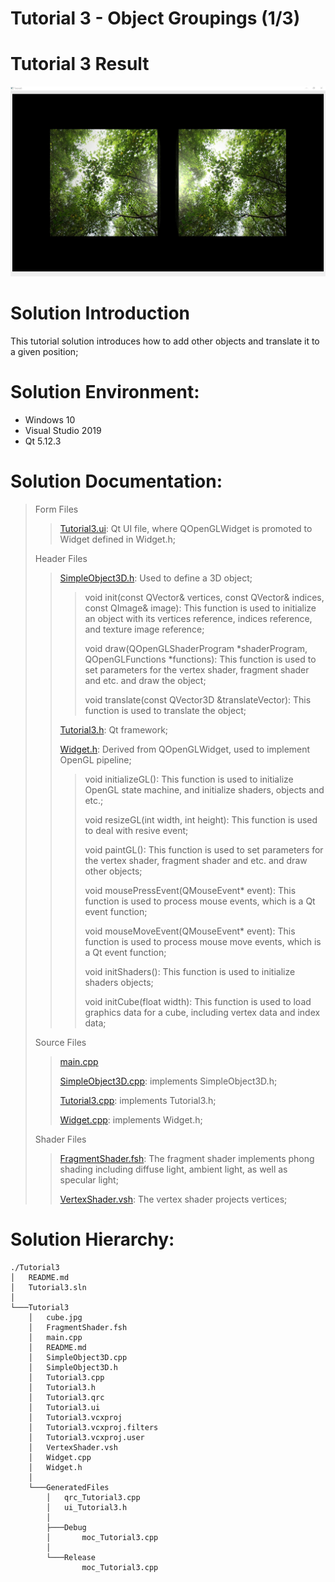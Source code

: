 Tutorial 3 - Object Groupings (1/3)
=============================

# Tutorial 3 Result
![Tutorial 3](https://github.com/jingyangcarl/Resources/blob/master/QtOpenGLTutorials/Tutorial3/result.jpg)

# Solution Introduction
This tutorial solution introduces how to add other objects and translate it to a given position;

# Solution Environment:
* Windows 10
* Visual Studio 2019
* Qt 5.12.3

# Solution Documentation:
> Form Files
>> [Tutorial3.ui](https://github.com/jingyangcarl/QtOpenGLTutorials/blob/master/Code/Tutorial3/Tutorial3/Tutorial3.ui): Qt UI file, where QOpenGLWidget is promoted to Widget defined in Widget.h;
>
> Header Files
>> [SimpleObject3D.h](https://github.com/jingyangcarl/QtOpenGLTutorials/blob/master/Code/Tutorial3/Tutorial3/SimpleObject3D.h): Used to define a 3D object;
>>
>>> void init(const QVector<Vertex>& vertices, const QVector<GLuint>& indices, const QImage& image): This function is used to initialize an object with its vertices reference, indices reference, and texture image reference;
>>>
>>> void draw(QOpenGLShaderProgram *shaderProgram, QOpenGLFunctions *functions): This function is used to set parameters for the vertex shader, fragment shader and etc. and draw the object;
>>>
>>> void translate(const QVector3D &translateVector): This function is used to translate the object;
>>
>> [Tutorial3.h](https://github.com/jingyangcarl/QtOpenGLTutorials/blob/master/Code/Tutorial3/Tutorial3/Tutorial3.h): Qt framework;
>>
>> [Widget.h](https://github.com/jingyangcarl/QtOpenGLTutorials/blob/master/Code/Tutorial3/Tutorial3/Widget.h): Derived from QOpenGLWidget, used to implement OpenGL pipeline;
>>
>>> void initializeGL(): This function is used to initialize OpenGL state machine, and initialize shaders, objects and etc.;
>>> 
>>> void resizeGL(int width, int height): This function is used to deal with resive event;
>>>
>>> void paintGL(): This function is used to set parameters for the vertex shader, fragment shader and etc. and draw other objects;
>>>
>>> void mousePressEvent(QMouseEvent* event): This function is used to process mouse events, which is a Qt event function;
>>>
>>> void mouseMoveEvent(QMouseEvent* event): This function is used to process mouse move events, which is a Qt event function;
>>>
>>> void initShaders(): This function is used to initialize shaders objects;
>>> 
>>> void initCube(float width): This function is used to load graphics data for a cube, including vertex data and index data;
>>
>
> Source Files
>> [main.cpp](https://github.com/jingyangcarl/QtOpenGLTutorials/blob/master/Code/Tutorial3/Tutorial3/main.cpp)
>>
>> [SimpleObject3D.cpp](https://github.com/jingyangcarl/QtOpenGLTutorials/blob/master/Code/Tutorial3/Tutorial3/SimpleObject3D.cpp): implements SimpleObject3D.h;
>>
>> [Tutorial3.cpp](https://github.com/jingyangcarl/QtOpenGLTutorials/blob/master/Code/Tutorial3/Tutorial3/Tutorial3.cpp): implements Tutorial3.h;
>>
>> [Widget.cpp](https://github.com/jingyangcarl/QtOpenGLTutorials/blob/master/Code/Tutorial3/Tutorial3/Widget.cpp): implements Widget.h;
>
> Shader Files
>> [FragmentShader.fsh](https://github.com/jingyangcarl/QtOpenGLTutorials/blob/master/Code/Tutorial3/Tutorial3/FragmentShader.fsh): The fragment shader implements phong shading including diffuse light, ambient light, as well as specular light;
>>
>> [VertexShader.vsh](https://github.com/jingyangcarl/QtOpenGLTutorials/blob/master/Code/Tutorial3/Tutorial3/VertexShader.vsh): The vertex shader projects vertices;
>

# Solution Hierarchy:
```
./Tutorial3
│   README.md
│   Tutorial3.sln
│
└───Tutorial3
    │   cube.jpg
    │   FragmentShader.fsh
    │   main.cpp
    │   README.md
    │   SimpleObject3D.cpp
    │   SimpleObject3D.h
    │   Tutorial3.cpp
    │   Tutorial3.h
    │   Tutorial3.qrc
    │   Tutorial3.ui
    │   Tutorial3.vcxproj
    │   Tutorial3.vcxproj.filters
    │   Tutorial3.vcxproj.user
    │   VertexShader.vsh
    │   Widget.cpp
    │   Widget.h
    │
    └───GeneratedFiles
        │   qrc_Tutorial3.cpp
        │   ui_Tutorial3.h
        │
        ├───Debug
        │       moc_Tutorial3.cpp
        │
        └───Release
                moc_Tutorial3.cpp
```